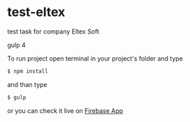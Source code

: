 
# test-eltex
test task for company Eltex Soft

gulp 4

To run project open terminal in your project's folder and type
```sh
$ npm install
```

and than type 
```sh
$ gulp
```

or you can check it live on [Firebase App](https://test-eltex.firebaseapp.com)

